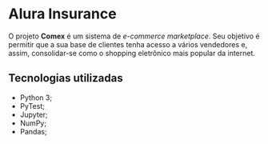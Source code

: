 # Alura Insurance

O projeto **Comex** é um sistema de _e-commerce marketplace_. Seu objetivo é permitir que a sua base de clientes tenha acesso a vários vendedores e, assim, consolidar-se como o shopping eletrônico mais popular da internet.

## Tecnologias utilizadas

- Python 3;
- PyTest;
- Jupyter;
- NumPy;
- Pandas;